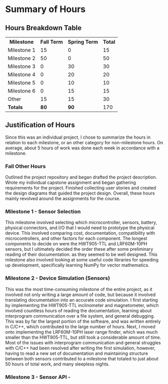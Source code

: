 # Summary of Hours

## Hours Breakdown Table
<table>
  <tr>
    <th>Milestone</th>
    <th>Fall Term</th>
    <th>Spring Term</th>
    <th>Total</th>
  </tr>
  <tr>
    <td>Milestone 1</td>
    <td>15</td>
    <td>0</td>
    <td>15</td>
  </tr>
  <tr>
    <td>Milestone 2</td>
    <td>50</td>
    <td>0</td>
    <td>50</td>
  </tr>
  <tr>
    <td>Milestone 3</td>
    <td>0</td>
    <td>30</td>
    <td>30</td>
  </tr>
  <tr>
    <td>Milestone 4</td>
    <td>0</td>
    <td>20</td>
    <td>20</td>
  </tr>
  <tr>
    <td>Milestone 5</td>
    <td>0</td>
    <td>10</td>
    <td>10</td>
  </tr>
  <tr>
    <td>Milestone 6</td>
    <td>0</td>
    <td>15</td>
    <td>15</td>
  </tr>
  <tr>
    <td>Other</td>
    <td>15</td>
    <td>15</td>
    <td>30</td>
  </tr>
  <tr>
    <td><strong>Totals</strong></td>
    <td><strong>80</strong></td>
    <td><strong>90</strong></td>
    <td>170</td>
  </tr>
</table>

## Justification of Hours
Since this was an individual project, I chose to summarize the hours in relation to each milestone, or an other category for non-milestone hours. On average,
about 5 hours of work was done each week in accordance with a milestone.

### Fall Other Hours
Outlined the project repository and began drafted the project description. Wrote my individual capstone assignment and began gathering 
requirements for the project. Finished collecting user stories and created the design diagrams that guided the project design. Overall, these
hours mainly revolved around the assignments for the course.


### Milestone 1 - Sensor Selection
This milestone involved selecting which microcontroller, sensors, battery, physical connectors, and I/O that I would need to prototype the physical device.
This involved comparing cost, documentation, compatibility with microcontrollers, and other factors for each component. The longest components to decide on
were the HWT905-TTL and LRF60M-10PH sensors, but I ultimately decided the order these after some preliminary reading of their documentation. as they seemed
to be well designed. This milestone also involved looking at some useful code libraries for speeding up development, specifically learning NumPy for vector
mathematics.

### Milestone 2 - Device Simulation (Sensors)
This was the most time-consuming milestone of the entire project, as it involved not only writing a large amount of code, but because it involved translating
documentation into an accurate code simulation. I first starting by implementing the HWT905-TTL inclinometer and magnetometer, which involved countless hours
of reading the documentation, learning about interprogram communication over a file system, and general debugging. This was by far the largest portion of the
software, and was written entirely in C/C++, which contributed to the large number of hours. Next, I moved onto implementing the LRF60M-10PH laser range finder,
which was much smaller than the HWT905-TTL, but still took a considerable amount of time. Most of the issues with interprogram communication and general struggles
with C/C++ had been resolved after writing the first simulation, however, having to read a new set of documentation and maintaining structure between both
sensors contributed to a milestone that totaled to just about 50 hours of total work, and many sleepless nights.

### Milestone 3 - Sensor API - 

